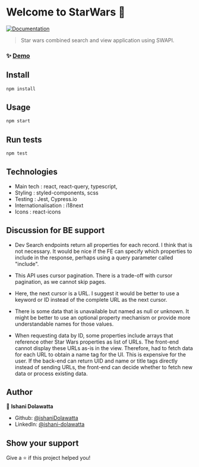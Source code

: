 <h1>Welcome to StarWars 👋</h1>
<p>
  <a href="https://swapi.dev/documentation" target="_blank">
    <img alt="Documentation" src="https://img.shields.io/badge/documentation-yes-brightgreen.svg" />
  </a>
</p>

> Star wars combined search and view application using SWAPI.

### ✨ [Demo](https://google.com)

## Install

```sh
npm install
```

## Usage

```sh
npm start
```

## Run tests

```sh
npm test
```
## Technologies

* Main tech : react, react-query, typescript,
* Styling : styled-components, scss
* Testing : Jest, Cypress.io
* Internationalisation : i18next
* Icons : react-icons

## Discussion for BE support

* Dev Search endpoints return all properties for each record. I think that is not necessary. It would be nice if the FE can specify which properties to include in the response, perhaps using a query parameter called "include".

* This API uses cursor pagination. There is a trade-off with cursor pagination, as we cannot skip pages.

* Here, the next cursor is a URL. I suggest it would be better to use a keyword or ID instead of the complete URL as the next cursor.

* There is some data that is unavailable but named as null or unknown. It might be better to use an optional property mechanism or provide more understandable names for those values.

* When requesting data by ID, some properties include arrays that reference other Star Wars properties as list of URLs. The front-end cannot display these URLs as-is in the view. Therefore, had to fetch data for each URL to obtain a name tag for the UI. This is expensive for the user. If the back-end can return UID and name or title tags directly instead of sending URLs, the front-end can decide whether to fetch new data or process existing data.

## Author

👤 **Ishani Dolawatta**

* Github: [@ishaniDolawatta](https://github.com/ishaniDolawatta)
* LinkedIn: [@ishani-dolawatta](https://linkedin.com/in/ishani-dolawatta)

## Show your support

Give a ⭐️ if this project helped you!